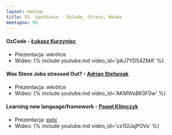 ```yaml
---
layout: meetup
title: 93. spotkanie - OzCode, Stress, Nauka
meetupno: 93
---
```


#### OzCode - [Łukasz Kurzyniec](http://kurzyniec.pl)
* Prezentacja: wkrótce
* Wideo: {% include youtube.md video_id='pAJ7YD54ZMA' %}

#### Was Steve Jobs stressed Out? - [Adrian Stefaniak](https://www.linkedin.com/in/adrian-stefaniak/)
* Prezentacja: wkrótce
* Wideo: {% include youtube.md video_id='AKMWsB63F0w' %}

#### Learning new language/framework - [Paweł Klimczyk](http://blog.klimczyk.pl)
* Prezentacja: [pptx](/assets/learning_new_language.pptx)
* Wideo: {% include youtube.md video_id='cs1GUajPOVs' %}
